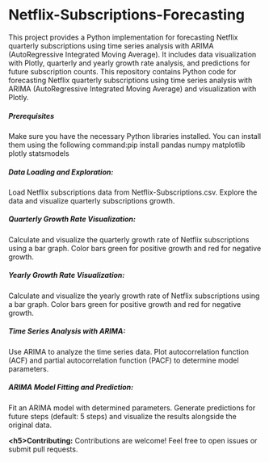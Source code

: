 # Netflix-Subscriptions-Forecasting
This project provides a Python implementation for forecasting Netflix quarterly subscriptions using time series analysis with ARIMA (AutoRegressive Integrated Moving Average). It includes data visualization with Plotly, quarterly and yearly growth rate analysis, and predictions for future subscription counts.
This repository contains Python code for forecasting Netflix quarterly subscriptions using time series analysis with ARIMA (AutoRegressive Integrated Moving Average) and visualization with Plotly.

**<h5>Prerequisites</h5>**
Make sure you have the necessary Python libraries installed. 
You can install them using the following command:pip install pandas numpy matplotlib plotly statsmodels

**<h5>Data Loading and Exploration:</h5>**
Load Netflix subscriptions data from Netflix-Subscriptions.csv.
Explore the data and visualize quarterly subscriptions growth.

**<h5>Quarterly Growth Rate Visualization:</h5>**
Calculate and visualize the quarterly growth rate of Netflix subscriptions using a bar graph.
Color bars green for positive growth and red for negative growth.

**<h5>Yearly Growth Rate Visualization:</h5>**
Calculate and visualize the yearly growth rate of Netflix subscriptions using a bar graph.
Color bars green for positive growth and red for negative growth.

**<h5>Time Series Analysis with ARIMA:</h5>**
Use ARIMA to analyze the time series data.
Plot autocorrelation function (ACF) and partial autocorrelation function (PACF) to determine model parameters.

**<h5>ARIMA Model Fitting and Prediction:</h5>**
Fit an ARIMA model with determined parameters.
Generate predictions for future steps (default: 5 steps) and visualize the results alongside the original data.

**\<h5>Contributing:</h5>**
Contributions are welcome! Feel free to open issues or submit pull requests.
